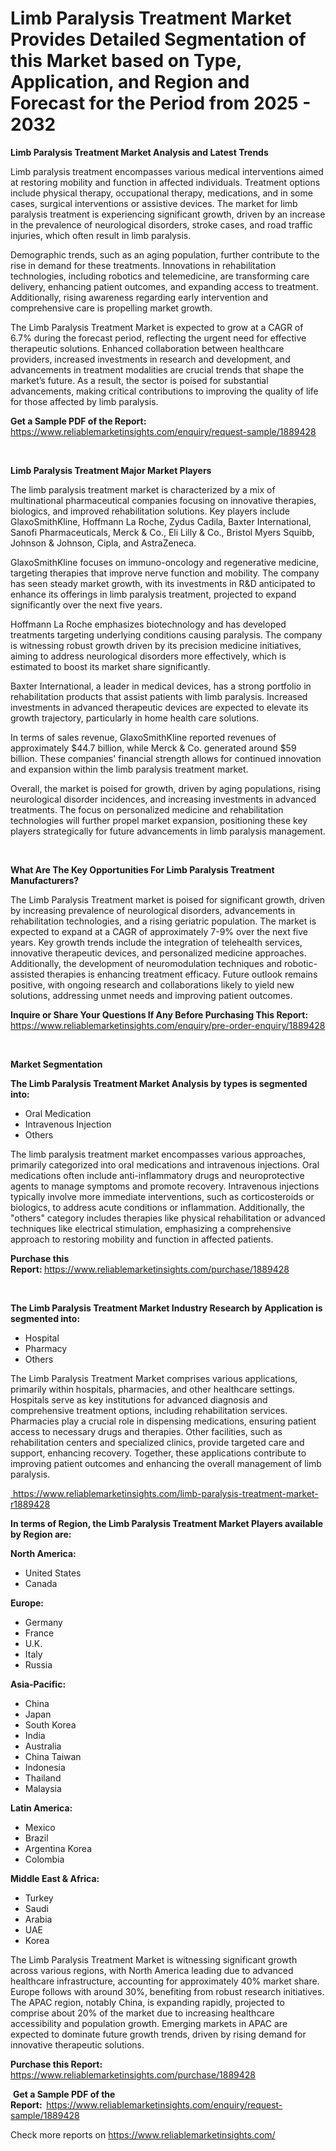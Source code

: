 <p><h1>Limb Paralysis Treatment Market Provides Detailed Segmentation of this Market based on Type, Application, and Region and Forecast for the Period from 2025 - 2032</h1></p><p><strong>Limb Paralysis Treatment Market Analysis and Latest Trends</strong></p>
<p><p>Limb paralysis treatment encompasses various medical interventions aimed at restoring mobility and function in affected individuals. Treatment options include physical therapy, occupational therapy, medications, and in some cases, surgical interventions or assistive devices. The market for limb paralysis treatment is experiencing significant growth, driven by an increase in the prevalence of neurological disorders, stroke cases, and road traffic injuries, which often result in limb paralysis.</p><p>Demographic trends, such as an aging population, further contribute to the rise in demand for these treatments. Innovations in rehabilitation technologies, including robotics and telemedicine, are transforming care delivery, enhancing patient outcomes, and expanding access to treatment. Additionally, rising awareness regarding early intervention and comprehensive care is propelling market growth.</p><p>The Limb Paralysis Treatment Market is expected to grow at a CAGR of 6.7% during the forecast period, reflecting the urgent need for effective therapeutic solutions. Enhanced collaboration between healthcare providers, increased investments in research and development, and advancements in treatment modalities are crucial trends that shape the market’s future. As a result, the sector is poised for substantial advancements, making critical contributions to improving the quality of life for those affected by limb paralysis.</p></p>
<p><strong>Get a Sample PDF of the Report:&nbsp;</strong> <a href="https://www.reliablemarketinsights.com/enquiry/request-sample/1889428?utm_campaign=3526&utm_medium=2&utm_source=Github&utm_content=ia&utm_term=28032025&utm_id=limb-paralysis-treatment">https://www.reliablemarketinsights.com/enquiry/request-sample/1889428</a></p>
<p>&nbsp;</p>
<p><strong>Limb Paralysis Treatment Major Market Players</strong></p>
<p><p>The limb paralysis treatment market is characterized by a mix of multinational pharmaceutical companies focusing on innovative therapies, biologics, and improved rehabilitation solutions. Key players include GlaxoSmithKline, Hoffmann La Roche, Zydus Cadila, Baxter International, Sanofi Pharmaceuticals, Merck & Co., Eli Lilly & Co., Bristol Myers Squibb, Johnson & Johnson, Cipla, and AstraZeneca.</p><p>GlaxoSmithKline focuses on immuno-oncology and regenerative medicine, targeting therapies that improve nerve function and mobility. The company has seen steady market growth, with its investments in R&D anticipated to enhance its offerings in limb paralysis treatment, projected to expand significantly over the next five years.</p><p>Hoffmann La Roche emphasizes biotechnology and has developed treatments targeting underlying conditions causing paralysis. The company is witnessing robust growth driven by its precision medicine initiatives, aiming to address neurological disorders more effectively, which is estimated to boost its market share significantly.</p><p>Baxter International, a leader in medical devices, has a strong portfolio in rehabilitation products that assist patients with limb paralysis. Increased investments in advanced therapeutic devices are expected to elevate its growth trajectory, particularly in home health care solutions.</p><p>In terms of sales revenue, GlaxoSmithKline reported revenues of approximately $44.7 billion, while Merck & Co. generated around $59 billion. These companies' financial strength allows for continued innovation and expansion within the limb paralysis treatment market.</p><p>Overall, the market is poised for growth, driven by aging populations, rising neurological disorder incidences, and increasing investments in advanced treatments. The focus on personalized medicine and rehabilitation technologies will further propel market expansion, positioning these key players strategically for future advancements in limb paralysis management.</p></p>
<p>&nbsp;</p>
<p><strong>What Are The Key Opportunities For Limb Paralysis Treatment Manufacturers?</strong></p>
<p><p>The Limb Paralysis Treatment market is poised for significant growth, driven by increasing prevalence of neurological disorders, advancements in rehabilitation technologies, and a rising geriatric population. The market is expected to expand at a CAGR of approximately 7-9% over the next five years. Key growth trends include the integration of telehealth services, innovative therapeutic devices, and personalized medicine approaches. Additionally, the development of neuromodulation techniques and robotic-assisted therapies is enhancing treatment efficacy. Future outlook remains positive, with ongoing research and collaborations likely to yield new solutions, addressing unmet needs and improving patient outcomes.</p></p>
<p><strong>Inquire or Share Your Questions If Any Before Purchasing This Report:</strong> <a href="https://www.reliablemarketinsights.com/enquiry/pre-order-enquiry/1889428?utm_campaign=3526&utm_medium=2&utm_source=Github&utm_content=ia&utm_term=28032025&utm_id=limb-paralysis-treatment">https://www.reliablemarketinsights.com/enquiry/pre-order-enquiry/1889428</a></p>
<p>&nbsp;</p>
<p><strong>Market Segmentation</strong></p>
<p><strong>The Limb Paralysis Treatment Market Analysis by types is segmented into:</strong></p>
<p><ul><li>Oral Medication</li><li>Intravenous Injection</li><li>Others</li></ul></p>
<p><p>The limb paralysis treatment market encompasses various approaches, primarily categorized into oral medications and intravenous injections. Oral medications often include anti-inflammatory drugs and neuroprotective agents to manage symptoms and promote recovery. Intravenous injections typically involve more immediate interventions, such as corticosteroids or biologics, to address acute conditions or inflammation. Additionally, the "others" category includes therapies like physical rehabilitation or advanced techniques like electrical stimulation, emphasizing a comprehensive approach to restoring mobility and function in affected patients.</p></p>
<p><strong>Purchase this Report:&nbsp;</strong><a href="https://www.reliablemarketinsights.com/purchase/1889428?utm_campaign=3526&utm_medium=2&utm_source=Github&utm_content=ia&utm_term=28032025&utm_id=limb-paralysis-treatment">https://www.reliablemarketinsights.com/purchase/1889428</a></p>
<p>&nbsp;</p>
<p><strong>The Limb Paralysis Treatment Market Industry Research by Application is segmented into:</strong></p>
<p><ul><li>Hospital</li><li>Pharmacy</li><li>Others</li></ul></p>
<p><p>The Limb Paralysis Treatment Market comprises various applications, primarily within hospitals, pharmacies, and other healthcare settings. Hospitals serve as key institutions for advanced diagnosis and comprehensive treatment options, including rehabilitation services. Pharmacies play a crucial role in dispensing medications, ensuring patient access to necessary drugs and therapies. Other facilities, such as rehabilitation centers and specialized clinics, provide targeted care and support, enhancing recovery. Together, these applications contribute to improving patient outcomes and enhancing the overall management of limb paralysis.</p></p>
<p><a href="https://www.reliablemarketinsights.com/limb-paralysis-treatment-market-r1889428?utm_campaign=3526&utm_medium=2&utm_source=Github&utm_content=ia&utm_term=28032025&utm_id=limb-paralysis-treatment">&nbsp;https://www.reliablemarketinsights.com/limb-paralysis-treatment-market-r1889428</a></p>
<p><strong>In terms of Region, the Limb Paralysis Treatment Market Players available by Region are:</strong></p>
<p>
    <p> <strong> North America: </strong>
        <ul>
            <li>United States</li>
            <li>Canada</li>
        </ul>
        </p> 
    <p> <strong> Europe: </strong>
        <ul>
            <li>Germany</li>
            <li>France</li>
            <li>U.K.</li>
            <li>Italy</li>
            <li>Russia</li>
        </ul>
        </p> 
    <p> <strong> Asia-Pacific: </strong>
        <ul>
            <li>China</li>
            <li>Japan</li>
            <li>South Korea</li>
            <li>India</li>
            <li>Australia</li>
            <li>China Taiwan</li>
            <li>Indonesia</li>
            <li>Thailand</li>
            <li>Malaysia</li>
        </ul>
        </p> 
    <p> <strong> Latin America: </strong>
        <ul>
            <li>Mexico</li>
            <li>Brazil</li>
            <li>Argentina Korea</li>
            <li>Colombia</li>
        </ul>
        </p> 
    <p> <strong> Middle East & Africa: </strong>
        <ul>
            <li>Turkey</li>
            <li>Saudi</li>
            <li>Arabia</li>
            <li>UAE</li>
            <li>Korea</li>
        </ul>
    </p>
    </p>
<p><p>The Limb Paralysis Treatment Market is witnessing significant growth across various regions, with North America leading due to advanced healthcare infrastructure, accounting for approximately 40% market share. Europe follows with around 30%, benefiting from robust research initiatives. The APAC region, notably China, is expanding rapidly, projected to comprise about 20% of the market due to increasing healthcare accessibility and population growth. Emerging markets in APAC are expected to dominate future growth trends, driven by rising demand for innovative therapeutic solutions.</p></p>
<p><strong>Purchase this Report: </strong><a href="https://www.reliablemarketinsights.com/purchase/1889428?utm_campaign=3526&utm_medium=2&utm_source=Github&utm_content=ia&utm_term=28032025&utm_id=limb-paralysis-treatment">https://www.reliablemarketinsights.com/purchase/1889428</a></p>
<p>&nbsp;<strong>Get a Sample PDF of the Report:&nbsp;&nbsp;</strong><a href="https://www.reliablemarketinsights.com/enquiry/request-sample/1889428?utm_campaign=3526&utm_medium=2&utm_source=Github&utm_content=ia&utm_term=28032025&utm_id=limb-paralysis-treatment">https://www.reliablemarketinsights.com/enquiry/request-sample/1889428</a></p>
<p><strong></strong></p>
<p>Check more reports on <a href="https://www.reliablemarketinsights.com/?utm_campaign=3526&utm_medium=2&utm_source=Github&utm_content=ia&utm_term=28032025&utm_id=limb-paralysis-treatment">https://www.reliablemarketinsights.com/</a></p>